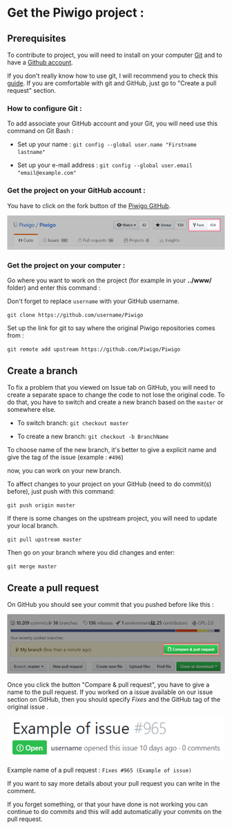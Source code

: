 # Get the Piwigo project :

## Prerequisites
To contribute to project, you will need to install on your computer [Git](https://git-scm.com/) and to have a [Github account](https://github.com/join?source=header-home).

If you don't really know how to use git, I will recommend you to check this [guide](https://git-scm.com/book/en/v2/Getting-Started-Git-Basics). If you are comfortable with git and GitHub, just go to "Create a pull request" section.

### How to configure Git :

To add associate your GitHub account and your Git, you will need use this command on Git Bash :

- Set up your name :
`git config --global user.name "Firstname lastname"`

- Set up your e-mail address :
`git config --global user.email "email@example.com"`

### Get the project on your GitHub account :
You have to click on the fork button of the [Piwigo GitHub](https://github.com/Piwigo/Piwigo).

![Lien](HowToFork.png)

### Get the project on your computer :
Go where you want to work on the project (for example in your **../www/** folder) and enter this command :

Don't forget to replace `username` with your GitHub username.

`git clone https://github.com/username/Piwigo`

Set up the link for git to say where the original Piwigo repositories comes from :

`git remote add upstream https://github.com/Piwigo/Piwigo`

## Create a branch

To fix a problem that you viewed on Issue tab on GitHub, you will need to create a separate space to change the code to not lose the original code.
To do that, you have to switch and create a new branch based on the `master` or somewhere else.

- To switch branch:
`git checkout master`

- To create a new branch:
`git checkout -b BranchName`

To choose name of the new branch, it's better to give a explicit name and give the tag of the issue (example : `#496`)

now, you can work on your new branch.

To affect changes to your project on your GitHub (need to do commit(s) before), just push with this command:

`git push origin master`

If there is some changes on the upstream project, you will need to update your local branch.

`git pull upstream master`

Then go on your branch where you did changes and enter:

`git merge master`

## Create a pull request

On GitHub you should see your commit that you pushed before like this :

![Lien](HowToPullRequest.png)

Once you click the button "Compare & pull request", you have to give a name to the pull request. If you worked on a issue available on our issue section on GitHub, then you should specify *Fixes* and the GitHub tag of the original issue .

![lien](Issue.png)

Example name of a pull request : `Fixes #965 (Example of issue)`

If you want to say more details about your pull request you can write in the comment.

If you forget something, or that your have done is not working you can continue to do commits and this will add automatically your commits on the pull request.
